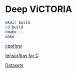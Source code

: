 # Deep ViCTORIA

```bash
mkdir build
cd build
cmake ..
make
```

[cppflow](https://github.com/serizba/cppflow)

[tensorflow for C](https://www.tensorflow.org/install/lang_c)

[Datasets](https://mega.nz/file/fIEHwIaB#ul8-9EPpBNyhEWuJoivQ79ET41ahtWba8rKTHo09E_s)
